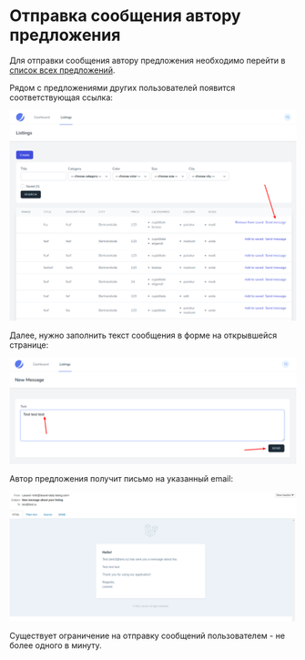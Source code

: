 # Отправка сообщения автору предложения

Для отправки сообщения автору предложения необходимо перейти в [список всех предложений](../06-listings/README.md).

Рядом с предложениями других пользователей появится соответствующая ссылка:

![](images/001.png)

Далее, нужно заполнить текст сообщения в форме на открывшейся странице:

![](images/002.png)

Автор предложения получит письмо на указанный email:

![](images/003.png)

Существует ограничение на отправку сообщений пользователем - не более одного в минуту.
